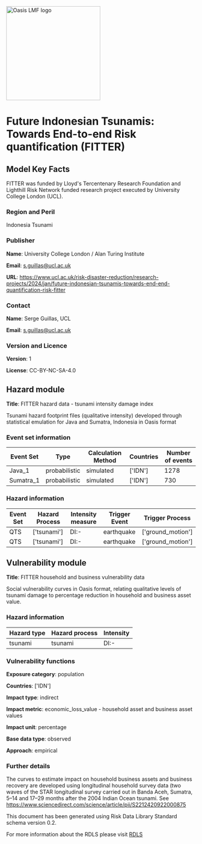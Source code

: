 <img src="https://oasislmf.org/packages/oasis_theme_package/themes/oasis_theme/assets/src/oasis-lmf-colour.png" alt="Oasis LMF logo" width="250"/>

# Future Indonesian Tsunamis: Towards End-to-end Risk quantification (FITTER)

## Model Key Facts

FITTER was funded by Lloyd's Tercentenary Research Foundation and Lighthill Risk Network funded research project executed by University College London (UCL).

### Region and Peril

Indonesia Tsunami

### Publisher

**Name**: University College London / Alan Turing Institute

**Email**: s.guillas@ucl.ac.uk

**URL**: https://www.ucl.ac.uk/risk-disaster-reduction/research-projects/2024/jan/future-indonesian-tsunamis-towards-end-end-quantification-risk-fitter

### Contact

**Name**: Serge Guillas, UCL

**Email**: s.guillas@ucl.ac.uk

### Version and Licence

**Version**: 1

**License**: CC-BY-NC-SA-4.0

## Hazard module

**Title**: FITTER hazard data - tsunami intensity damage index

Tsunami hazard footprint files (qualitative intensity) developed through statistical emulation for Java and Sumatra, Indonesia in Oasis format

### Event set information

| Event Set | Type | Calculation Method | Countries | Number of events |
|---|---|---|---|---|
| Java_1 | probabilistic | simulated | ['IDN'] | 1278 |
| Sumatra_1 | probabilistic | simulated | ['IDN'] | 730 |
### Hazard information

| Event Set | Hazard Process | Intensity measure | Trigger Event | Trigger Process |
|---|---|---|---|---|
| QTS | ['tsunami'] | DI:- | earthquake | ['ground_motion'] |
| QTS | ['tsunami'] | DI:- | earthquake | ['ground_motion'] |
## Vulnerability module

**Title**: FITTER household and business vulnerability data

Social vulnerability curves in Oasis format, relating qualitative levels of tsunami damage to percentage reduction in household and business asset value.

### Hazard information

| Hazard type | Hazard process | Intensity |
|---|---|---|
| tsunami | tsunami | DI:- |
### Vulnerability functions

**Exposure category**: population

**Countries**: ['IDN']

**Impact type**: indirect

**Impact metric**: economic_loss_value - household asset and business asset values

**Impact unit**: percentage

**Base data type**: observed

**Approach**: empirical

### Further details

The curves to estimate impact on household business assets and business recovery are developed using longitudinal household survey data (two waves of the STAR longitudinal survey carried out in Banda Aceh, Sumatra, 5–14 and 17–29 months after the 2004 Indian Ocean tsunami. See https://www.sciencedirect.com/science/article/pii/S2212420922000875

This document has been generated using Risk Data Library Standard schema version 0.2.

For more information about the RDLS please visit [RDLS](https://docs.riskdatalibrary.org/en/latest/)

